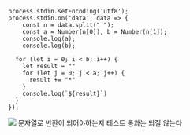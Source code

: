 ```
process.stdin.setEncoding('utf8');
process.stdin.on('data', data => {
    const n = data.split(" ");
    const a = Number(n[0]), b = Number(n[1]);
    console.log(a);
    console.log(b);

  for (let i = 0; i < b; i++) {
    let result = ""
    for (let j = 0; j < a; j++) {
      result += "*"
    }
    console.log(`${result}`)
  }
});
```

![](https://images.velog.io/images/southbig89/post/5fc27175-b969-43d2-821e-edc728870414/%E1%84%89%E1%85%B3%E1%84%8F%E1%85%B3%E1%84%85%E1%85%B5%E1%86%AB%E1%84%89%E1%85%A3%E1%86%BA%202022-02-21%20%E1%84%8B%E1%85%A9%E1%84%92%E1%85%AE%2011.08.51.png)
문자열로 반환이 되어야하는지 테스트 통과는 되질 않는다
